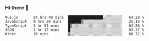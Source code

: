 ### Hi there 👋

<!--
**xin-code/Xin-code** is a ✨ _special_ ✨ repository because its `README.md` (this file) appears on your GitHub profile.

Here are some ideas to get you started:
<!--START_SECTION:waka-->
```text
Vue.js       24 hrs 40 mins  ████████████████░░░░░░░░░   64.28 % 
JavaScript   9 hrs 39 mins   ██████▒░░░░░░░░░░░░░░░░░░   25.16 % 
TypeScript   1 hr 51 mins    █▒░░░░░░░░░░░░░░░░░░░░░░░   04.86 % 
JSON         1 hr 17 mins    █░░░░░░░░░░░░░░░░░░░░░░░░   03.37 % 
Other        16 mins         ▒░░░░░░░░░░░░░░░░░░░░░░░░   00.72 % 
```
<!--END_SECTION:waka-->
